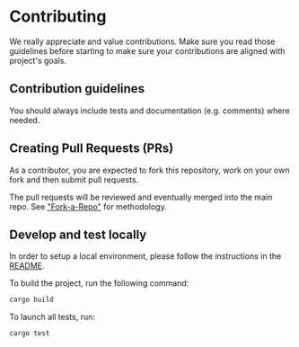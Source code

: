 # Contributing

We really appreciate and value contributions.
Make sure you read those guidelines before starting to make sure your contributions are aligned with project's goals.

## Contribution guidelines

You should always include tests and documentation (e.g. comments) where needed.

## Creating Pull Requests (PRs)

As a contributor, you are expected to fork this repository, work on your own fork and then submit pull requests.

The pull requests will be reviewed and eventually merged into the main repo. See ["Fork-a-Repo"](https://help.github.com/articles/fork-a-repo/) for methodology.

## Develop and test locally

In order to setup a local environment, please follow the instructions in the [README](./README.md).

To build the project, run the following command:

```bash
cargo build
```

To launch all tests, run:

```bash
cargo test
```
